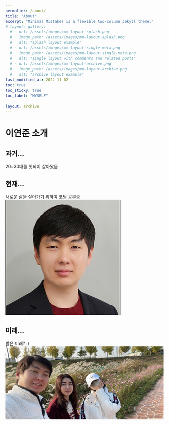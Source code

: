 ```yaml
---
permalink: /about/
title: "About"
excerpt: "Minimal Mistakes is a flexible two-column Jekyll theme."
# layouts_gallery:
  # - url: /assets/images/mm-layout-splash.png
  #   image_path: /assets/images/mm-layout-splash.png
  #   alt: "splash layout example"
  # - url: /assets/images/mm-layout-single-meta.png
  #   image_path: /assets/images/mm-layout-single-meta.png
  #   alt: "single layout with comments and related posts"
  # - url: /assets/images/mm-layout-archive.png
  #   image_path: /assets/images/mm-layout-archive.png
  #   alt: "archive layout example"
last_modified_at: 2022-11-02
toc: true
toc_sticky: true
toc_label: "MYSELF"

layout: archive
---
```


# 이연준 소개

## 과거...
20~30대를 헛되이 살아왔음

## 현재...
새로운 삶을 살아가기 위하여 코딩 공부중
![증명사진](/assets/images/me01.jpg)

## 미래...
밝은 미래? :)
![가족사진](/assets/images/family01.jpg)

